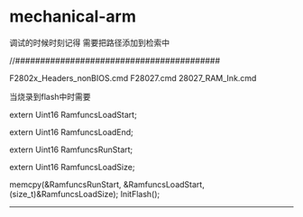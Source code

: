 # mechanical-arm

调试的时候时刻记得 需要把路径添加到检索中

//#########################################

F2802x_Headers_nonBIOS.cmd
F28027.cmd
28027_RAM_Ink.cmd

当烧录到flash中时需要

extern Uint16 RamfuncsLoadStart; 

extern Uint16 RamfuncsLoadEnd;

extern Uint16 RamfuncsRunStart;

extern Uint16 RamfuncsLoadSize;


 memcpy(&RamfuncsRunStart, &RamfuncsLoadStart, (size_t)&RamfuncsLoadSize);
       InitFlash();


****************************************************************
